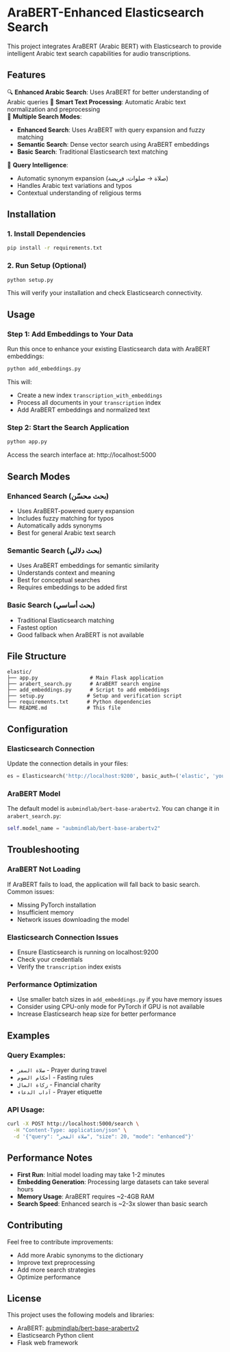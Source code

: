 # AraBERT-Enhanced Elasticsearch Search

This project integrates AraBERT (Arabic BERT) with Elasticsearch to provide intelligent Arabic text search capabilities for audio transcriptions.

## Features

🔍 **Enhanced Arabic Search**: Uses AraBERT for better understanding of Arabic queries
📝 **Smart Text Processing**: Automatic Arabic text normalization and preprocessing  
🎯 **Multiple Search Modes**:
- **Enhanced Search**: Uses AraBERT with query expansion and fuzzy matching
- **Semantic Search**: Dense vector search using AraBERT embeddings
- **Basic Search**: Traditional Elasticsearch text matching

🌟 **Query Intelligence**:
- Automatic synonym expansion (صلاة → صلوات، فريضة)
- Handles Arabic text variations and typos
- Contextual understanding of religious terms

## Installation

### 1. Install Dependencies

```bash
pip install -r requirements.txt
```

### 2. Run Setup (Optional)

```bash
python setup.py
```

This will verify your installation and check Elasticsearch connectivity.

## Usage

### Step 1: Add Embeddings to Your Data

Run this once to enhance your existing Elasticsearch data with AraBERT embeddings:

```bash
python add_embeddings.py
```

This will:
- Create a new index `transcription_with_embeddings`
- Process all documents in your `transcription` index
- Add AraBERT embeddings and normalized text

### Step 2: Start the Search Application

```bash
python app.py
```

Access the search interface at: http://localhost:5000

## Search Modes

### Enhanced Search (بحث محسّن)
- Uses AraBERT-powered query expansion
- Includes fuzzy matching for typos
- Automatically adds synonyms
- Best for general Arabic text search

### Semantic Search (بحث دلالي)  
- Uses AraBERT embeddings for semantic similarity
- Understands context and meaning
- Best for conceptual searches
- Requires embeddings to be added first

### Basic Search (بحث أساسي)
- Traditional Elasticsearch matching
- Fastest option
- Good fallback when AraBERT is not available

## File Structure

```
elastic/
├── app.py                 # Main Flask application
├── arabert_search.py      # AraBERT search engine
├── add_embeddings.py      # Script to add embeddings
├── setup.py              # Setup and verification script
├── requirements.txt      # Python dependencies
└── README.md             # This file
```

## Configuration

### Elasticsearch Connection
Update the connection details in your files:
```python
es = Elasticsearch('http://localhost:9200', basic_auth=('elastic', 'your_password'))
```

### AraBERT Model
The default model is `aubmindlab/bert-base-arabertv2`. You can change it in `arabert_search.py`:
```python
self.model_name = "aubmindlab/bert-base-arabertv2"
```

## Troubleshooting

### AraBERT Not Loading
If AraBERT fails to load, the application will fall back to basic search. Common issues:
- Missing PyTorch installation
- Insufficient memory
- Network issues downloading the model

### Elasticsearch Connection Issues
- Ensure Elasticsearch is running on localhost:9200
- Check your credentials
- Verify the `transcription` index exists

### Performance Optimization
- Use smaller batch sizes in `add_embeddings.py` if you have memory issues
- Consider using CPU-only mode for PyTorch if GPU is not available
- Increase Elasticsearch heap size for better performance

## Examples

### Query Examples:
- `صلاة السفر` - Prayer during travel
- `أحكام الصوم` - Fasting rules  
- `زكاة المال` - Financial charity
- `آداب الدعاء` - Prayer etiquette

### API Usage:
```bash
curl -X POST http://localhost:5000/search \
  -H "Content-Type: application/json" \
  -d '{"query": "صلاة الفجر", "size": 20, "mode": "enhanced"}'
```

## Performance Notes

- **First Run**: Initial model loading may take 1-2 minutes
- **Embedding Generation**: Processing large datasets can take several hours
- **Memory Usage**: AraBERT requires ~2-4GB RAM
- **Search Speed**: Enhanced search is ~2-3x slower than basic search

## Contributing

Feel free to contribute improvements:
- Add more Arabic synonyms to the dictionary
- Improve text preprocessing
- Add more search strategies
- Optimize performance

## License

This project uses the following models and libraries:
- AraBERT: [aubmindlab/bert-base-arabertv2](https://huggingface.co/aubmindlab/bert-base-arabertv2)
- Elasticsearch Python client
- Flask web framework